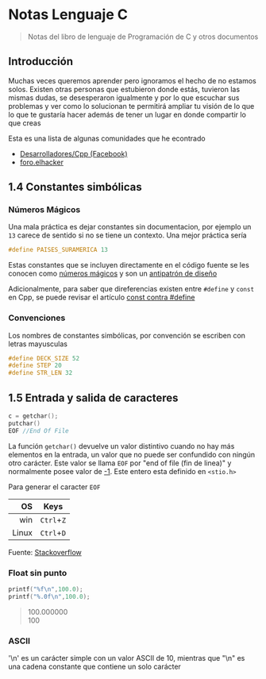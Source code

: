 # Notas Lenguaje C
 > Notas del libro de lenguaje de Programación de C y otros documentos

## Introducción
Muchas veces queremos aprender pero ignoramos el hecho de no estamos solos. Existen otras personas que estubieron donde estás, tuvieron las mismas dudas, se desesperaron igualmente y por lo que escuchar sus problemas y ver como lo solucionan te permitirá ampliar tu visión de lo que lo que te gustaría hacer además de tener un lugar en donde compartir lo que creas

Esta es una lista de algunas comunidades que he econtrado
 - [Desarrolladores/Cpp (Facebook)](https://www.facebook.com/groups/467783429968410/post_tags/?post_tag_id=1998231400256931) 
 - [foro.elhacker](https://foro.elhacker.net/programacion_cc-b49.0/) 
 

## 1.4 Constantes simbólicas
### Números Mágicos
Una mala práctica es dejar constantes sin documentacion, por ejemplo un `13` carece de sentido si no se tiene un contexto. Una mejor práctica sería

```c
#define PAISES_SURAMERICA 13
```
Estas constantes que se incluyen directamente en el código fuente se les conocen como [números mágicos][1.4.1] y son un [antipatrón de diseño][1.4.2]

Adicionalmente, para saber que direferencias existen entre `#define` y `const` en Cpp, se puede revisar el artículo [const contra #define][vitaminacpp_constvsdef]

### Convenciones
Los nombres de constantes simbólicas, por convención se escriben con letras mayusculas

```c
#define DECK_SIZE 52
#define STEP 20
#define STR_LEN 32
```
## 1.5 Entrada y salida de caracteres
```c
c = getchar();
putchar()
EOF //End Of File
```
La función `getchar()` devuelve un valor distintivo cuando no hay más elementos en la entrada, un valor que no puede ser confundido con ningún otro carácter. Este valor se llama `EOF` por "end of file (fin de linea)" y normalmente posee valor de [-1](https://stackoverflow.com/a/4705984/468132). Este entero esta definido en `<stio.h>`

Para generar el caracter `EOF`

|OS     |Keys       |
|------:|:---------:|
|win    |`Ctrl`+`Z` |
|Linux  |`Ctrl`+`D` | 

Fuente: [Stackoverflow](https://stackoverflow.com/a/3646298/4681320)


[//]: # ( https://github.com/adam-p/markdown-here/wiki/Markdown-Cheatsheet#tables) 

### Float sin punto

```c
printf("%f\n",100.0);
printf("%.0f\n",100.0);
```
>100.000000  
>100

### ASCII
'\n' es un carácter simple con un valor ASCII de 10, mientras que "\n" es una cadena constante que contiene un solo carácter

[1.4.1]:https://en.wikipedia.org/wiki/Magic_number_(programming)#Unnamed_numerical_constants
[1.4.2]:https://es.wikipedia.org/wiki/Antipatr%C3%B3n_de_dise%C3%B1o
[vitaminacpp_constvsdef]:https://vitaminacpp.wordpress.com/2013/01/06/const-contra-define/